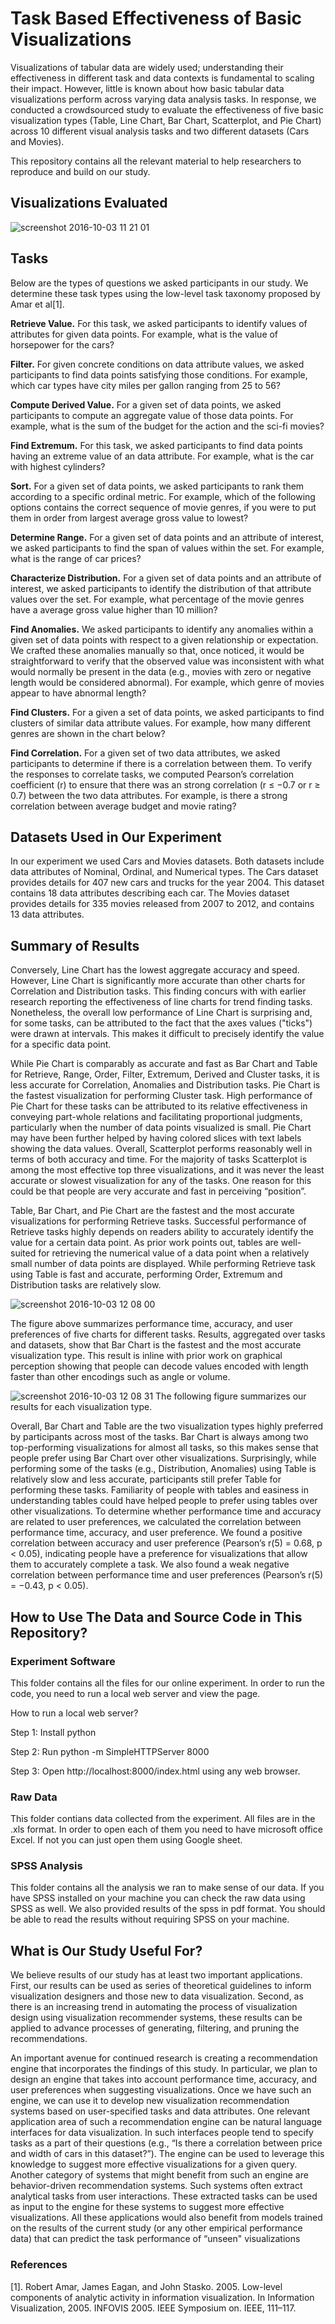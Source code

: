 # Task Based Effectiveness of Basic Visualizations

Visualizations of tabular data are widely used; understanding their effectiveness in different 
task and data contexts is fundamental to scaling their impact. However, little is known about
how basic tabular data visualizations perform across varying data analysis tasks. In response, we conducted a crowdsourced study to evaluate the effectiveness of five basic visualization types (Table, Line Chart, Bar Chart, Scatterplot, and Pie Chart) across 10 different visual analysis tasks and two different datasets (Cars and Movies). 
 
This repository contains all the relevant material to help researchers to reproduce and build on our study.

## Visualizations Evaluated
![screenshot 2016-10-03 11 21 01](https://cloud.githubusercontent.com/assets/22280917/19043418/0e698c86-895e-11e6-8fb9-5628a6ae0e81.png)

## Tasks
Below are the types of questions we asked participants in our study. We determine these task types using the low-level task taxonomy proposed by Amar et al[1]. 

**Retrieve Value.** For this task, we asked participants to identify values of attributes for given data points. For example, what is the value of horsepower for the cars? 

**Filter.** For given concrete conditions on data attribute values, we asked participants to find data points satisfying those conditions. For example, which car types have city miles per gallon
ranging from 25 to 56?

**Compute Derived Value.** For a given set of data points, we asked participants to compute an aggregate value of those data points. For example, what is the sum of the budget for the action and the sci-fi movies?

**Find Extremum.** For this task, we asked participants to find data points having an extreme value of an data attribute. For example, what is the car with highest cylinders?

**Sort.** For a given set of data points, we asked participants to rank them according to a specific ordinal metric. For example, which of the following options contains the correct sequence of movie genres, if you were to put them in order from largest average gross value to lowest?

**Determine Range.** For a given set of data points and an attribute of interest, we asked participants to find the span of values within the set. For example, what is the range of car prices?

**Characterize Distribution.** For a given set of data points and an attribute of interest, we asked participants to identify the distribution of that attribute values over the set. For example, what percentage of the movie genres have a average gross value higher than 10 million?

**Find Anomalies.** We asked participants to identify any anomalies within a given set of data points with respect to a given relationship or expectation. We crafted these anomalies manually so that, once noticed, it would be straightforward to verify that the observed value was inconsistent with what would normally be present in the data (e.g., movies with zero or negative length would be considered abnormal). For example, which genre of movies appear to have abnormal length?

**Find Clusters.** For a given a set of data points, we asked participants to find clusters of similar data attribute values. For example, how many different genres are shown in the chart below?

**Find Correlation.** For a given set of two data attributes, we asked participants to determine if there is a correlation between them. To verify the responses to correlate tasks, we computed Pearson’s correlation coefficient (r) to ensure that there was an strong correlation (r ≤ −0.7 or r ≥ 0.7) between the two data attributes. For example, is there a strong correlation between average budget and movie rating?

## Datasets Used in Our Experiment 
In our experiment we used Cars and Movies datasets. Both datasets include data attributes of Nominal, Ordinal, and Numerical types. The Cars dataset provides details for 407 new cars and trucks for the year 2004. This dataset contains 18 data attributes describing each car. The Movies dataset provides details for 335 movies released from 2007 to 2012, and contains 13 data attributes.

## Summary of Results 
Conversely, Line Chart has the lowest aggregate accuracy and speed. However, Line Chart is significantly more accurate
than other charts for Correlation and Distribution tasks. This finding concurs with with earlier research reporting the effectiveness of line charts for trend finding tasks. Nonetheless, the overall low performance of Line Chart is surprising and, for some tasks, can be attributed to the fact that the axes values ("ticks") were drawn at intervals. This
makes it difficult to precisely identify the value for a specific data point.

While Pie Chart is comparably as accurate and fast as Bar Chart and Table for Retrieve, Range, Order, Filter, Extremum,
Derived and Cluster tasks, it is less accurate for Correlation, Anomalies and Distribution tasks. Pie Chart is the fastest visualization for performing Cluster task. High performance of Pie Chart for these tasks can be attributed to its relative
effectiveness in conveying part-whole relations and facilitating proportional judgments, particularly when the number of
data points visualized is small. Pie Chart may have been further helped by having colored slices with text labels
showing the data values. Overall, Scatterplot performs reasonably well in terms of both accuracy and time. For the majority of tasks Scatterplot is among the most effective top three visualizations, and it was never the least accurate or slowest visualization for any of the tasks. One reason for this could be that people are very accurate and fast in perceiving “position”.

Table, Bar Chart, and Pie Chart are the fastest and the most accurate visualizations for performing Retrieve tasks. Successful performance of Retrieve tasks highly depends on readers ability to accurately identify the value for a certain data point. As prior work points out, tables are well-suited for retrieving the numerical value of a data point when a relatively small number of data points are displayed. While performing Retrieve task using Table is fast and accurate, performing Order, Extremum and Distribution tasks are relatively slow. 

![screenshot 2016-10-03 12 08 00](https://cloud.githubusercontent.com/assets/22280917/19044427/3d152eba-8962-11e6-87e7-7e67886d1be3.png)

The figure above summarizes performance time, accuracy, and user preferences of five charts for different tasks. Results, aggregated over tasks and datasets, show that Bar Chart is the fastest and the most accurate visualization type. This result
is inline with prior work on graphical perception showing that people can decode values encoded with length faster than other encodings such as angle or volume.

![screenshot 2016-10-03 12 08 31](https://cloud.githubusercontent.com/assets/22280917/19044424/3a67f9f4-8962-11e6-8d7a-b2bb6bf28677.png)
The following figure summarizes our results for each visualization type.


Overall, Bar Chart and Table are the two visualization types highly preferred by participants across most of the tasks. Bar Chart is always among two top-performing visualizations for almost all tasks, so this makes sense that people prefer using Bar Chart over other visualizations. Surprisingly, while performing some of the tasks (e.g., Distribution, Anomalies) using Table is relatively slow and less accurate, participants still prefer Table for performing these tasks. Familiarity of people with tables and easiness in understanding tables could have helped people to prefer using tables over other visualizations. To determine whether performance time and accuracy are related to user preferences, we calculated the correlation between performance time, accuracy, and user preference. We found a positive correlation between accuracy and user preference (Pearson’s r(5) = 0.68, p < 0.05), indicating people have a preference for visualizations that allow them to accurately complete a task. We also found a weak negative correlation between performance time and user preferences (Pearson’s r(5) = −0.43, p < 0.05).



## How to Use The Data and Source Code in This Repository?

### Experiment Software

This folder contains all the files for our online experiment. In order to run the code, you need to run a local web server and view the page. 

How to run a local web server?

   Step 1: Install python

   Step 2: Run python -m SimpleHTTPServer 8000

   Step 3: Open http://localhost:8000/index.html using any web browser.
   
### Raw Data

This folder contians data collected from the experiment. All files are in the .xls format. In order to open each of them you need to have microsoft office Excel. If not you can just open them using Google sheet.


### SPSS Analysis

This folder contains all the analysis we ran to make sense of our data. If you have SPSS installed on your machine you can check the raw data using SPSS as well. We also provided results of the spss in pdf format. You should be able to read the results without requiring SPSS on your machine. 


## What is Our Study Useful For?
We  believe results of our study has at least two important applications. First, our results can be used as series of theoretical guidelines to inform visualization designers and those new to data visualization. Second, as there is an increasing trend in automating the process of visualization design using visualization recommender systems, these 
results can be applied to advance processes of generating, filtering, and pruning the recommendations. 

An important avenue for continued research is creating a recommendation engine that incorporates the findings of this
study. In particular, we plan to design an engine that takes into account performance time, accuracy, and user preferences when suggesting visualizations. Once we have such an engine, we can use it to develop new visualization recommendation
systems based on user-specified tasks and data attributes. One relevant application area of such a recommendation engine
can be natural language interfaces for data visualization. In such interfaces people tend to specify tasks as a part of their
questions (e.g., “Is there a correlation between price and width of cars in this dataset?”). The engine can be used to leverage this knowledge to suggest more effective visualizations for a given query. Another category of systems that might
benefit from such an engine are behavior-driven recommendation systems. Such systems often extract analytical tasks
from user interactions. These extracted tasks can be used as input to the engine for these systems to suggest more effective
visualizations. All these applications would also benefit from models trained on the results of the current study (or any
other empirical performance data) that can predict the task performance of “unseen" visualizations



### References
[1]. Robert Amar, James Eagan, and John Stasko. 2005. Low-level components of analytic activity in information visualization. In Information Visualization, 2005. INFOVIS 2005. IEEE Symposium on. IEEE, 111–117.
